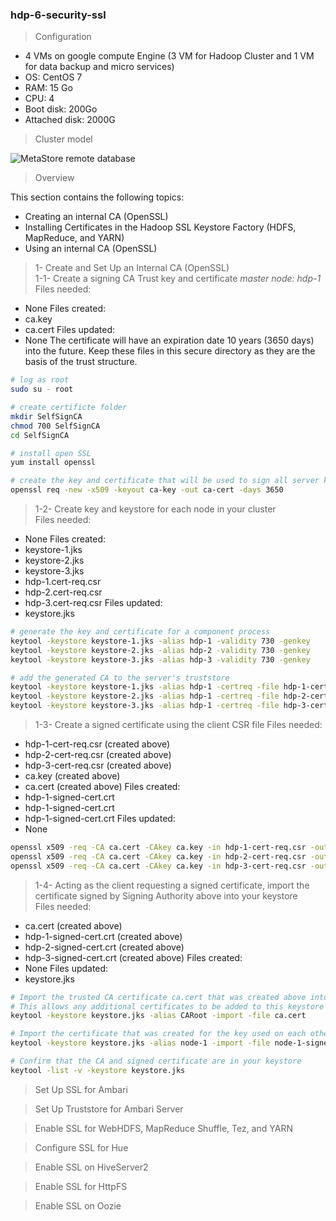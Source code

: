 ### hdp-6-security-ssl


> Configuration
- 4 VMs on google compute Engine (3 VM for Hadoop Cluster and 1 VM for data backup and micro services)
- OS: CentOS 7
- RAM: 15 Go
- CPU: 4
- Boot disk: 200Go
- Attached disk: 2000G

> Cluster model

![MetaStore remote database](https://github.com/gamboabdoulraoufou/hdp-1-host-config/blob/master/img/archi_v2.png)

> Overview 

This section contains the following topics:

- Creating an internal CA (OpenSSL)
- Installing Certificates in the Hadoop SSL Keystore Factory (HDFS, MapReduce, and YARN)
- Using an internal CA (OpenSSL)


> 1- Create and Set Up an Internal CA (OpenSSL)  
> 1-1- Create a signing CA Trust key and certificate _master node: hdp-1_    
Files needed:
- None
Files created:
- ca.key
- ca.cert
Files updated:
- None
The certificate will have an expiration date 10 years (3650 days) into the future. Keep these files in this secure directory as they are the basis of the trust structure.

```sh
# log as root 
sudo su - root

# create certificte folder
mkdir SelfSignCA
chmod 700 SelfSignCA
cd SelfSignCA

# install open SSL
yum install openssl

# create the key and certificate that will be used to sign all server keys used on your development and test environments
openssl req -new -x509 -keyout ca-key -out ca-cert -days 3650

```

> 1-2- Create key and keystore for each node in your cluster  
Files needed:
- None
Files created:
- keystore-1.jks
- keystore-2.jks
- keystore-3.jks
- hdp-1.cert-req.csr
- hdp-2.cert-req.csr
- hdp-3.cert-req.csr
Files updated:
- keystore.jks

```sh
# generate the key and certificate for a component process
keytool -keystore keystore-1.jks -alias hdp-1 -validity 730 -genkey
keytool -keystore keystore-2.jks -alias hdp-2 -validity 730 -genkey
keytool -keystore keystore-3.jks -alias hdp-3 -validity 730 -genkey

# add the generated CA to the server's truststore
keytool -keystore keystore-1.jks -alias hdp-1 -certreq -file hdp-1-cert-req.csr
keytool -keystore keystore-2.jks -alias hdp-1 -certreq -file hdp-2-cert-req.csr
keytool -keystore keystore-3.jks -alias hdp-1 -certreq -file hdp-3-cert-req.csr
```

> 1-3- Create a signed certificate using the client CSR file
Files needed:  
- hdp-1-cert-req.csr (created above)
- hdp-2-cert-req.csr (created above)
- hdp-3-cert-req.csr (created above)
- ca.key (created above)
- ca.cert (created above)
Files created:
- hdp-1-signed-cert.crt
- hdp-1-signed-cert.crt
- hdp-1-signed-cert.crt
Files updated:
- None

```sh
openssl x509 -req -CA ca.cert -CAkey ca.key -in hdp-1-cert-req.csr -out hdp-1-signed-cert.crt -d
openssl x509 -req -CA ca.cert -CAkey ca.key -in hdp-2-cert-req.csr -out hdp-2-signed-cert.crt -d
openssl x509 -req -CA ca.cert -CAkey ca.key -in hdp-3-cert-req.csr -out hdp-3-signed-cert.crt -d
```

> 1-4- Acting as the client requesting a signed certificate, import the certificate signed by Signing Authority above into your keystore  
Files needed:
- ca.cert (created above)
- hdp-1-signed-cert.crt (created above)
- hdp-2-signed-cert.crt (created above)
- hdp-3-signed-cert.crt (created above)
Files created:
- None
Files updated:
- keystore.jks

```sh
# Import the trusted CA certificate ca.cert that was created above into the keystore used on each node.  
# This allows any additional certificates to be added to this keystore without confirmation, since they will from that time on be trusted.
keytool -keystore keystore.jks -alias CARoot -import -file ca.cert

# Import the certificate that was created for the key used on each other node
keytool -keystore keystore.jks -alias node-1 -import -file node-1-signed-cert.crt

# Confirm that the CA and signed certificate are in your keystore
keytool -list -v -keystore keystore.jks

```



> Set Up SSL for Ambari

> Set Up Truststore for Ambari Server

> Enable SSL for WebHDFS, MapReduce Shuffle, Tez, and YARN

> Configure SSL for Hue

> Enable SSL on HiveServer2

> Enable SSL for HttpFS

> Enable SSL on Oozie
